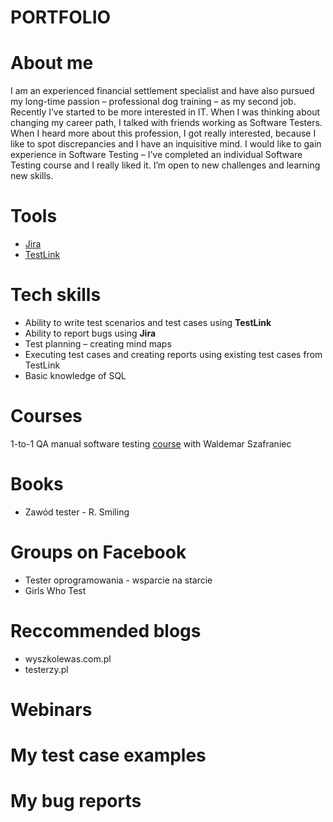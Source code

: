 # PORTFOLIO
# About me
I am an experienced financial settlement specialist and have also pursued my long-time passion –
professional dog training – as my second job. Recently I’ve started to be more interested in IT. When I was thinking about changing my career path, I talked with friends working as Software Testers. When I heard more about this profession, I got really interested, because I like to spot discrepancies and I have an inquisitive mind. I would like to gain experience in Software Testing – I’ve completed an individual Software Testing course and I really liked it. I’m open to new challenges and learning new skills.
# Tools 
* [Jira](https://nataliazr.atlassian.net/jira/software/projects/SW/boards/1/backlog)
* [TestLink](http://127.0.0.1/testlink/index.php)
# Tech skills
* Ability to write test scenarios and test cases using **TestLink**
* Ability to report bugs using **Jira**
* Test planning – creating mind maps
* Executing test cases and creating reports using existing test cases from TestLink
* Basic knowledge of SQL
# Courses
1-to-1 QA manual software testing [course](https://www.wyszkolewas.com.pl/) with Waldemar Szafraniec 
# Books
* Zawód tester - R. Smiling
# Groups on Facebook
* Tester oprogramowania - wsparcie na starcie
* Girls Who Test
# Reccommended blogs
* wyszkolewas.com.pl
* testerzy.pl
# Webinars
# My test case examples
# My bug reports 
